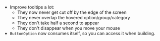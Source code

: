 - Improve tooltips a lot:
    - They now never get cut off by the edge of the screen
    - They never overlap the hovered option/group/category
    - They don't take half a second to appear
    - They don't disappear when you move your mouse
- `ButtonOption` now consumes itself, so you can access it when building.
